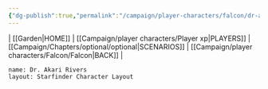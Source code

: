 ```yaml
---
{"dg-publish":true,"permalink":"/campaign/player-characters/falcon/dr-akari-rivers/","dgShowFileTree":"false"}
---
```


| [[Garden\|HOME]] | [[Campaign/player characters/Player xp\|PLAYERS]] | [[Campaign/Chapters/optional/optional\|SCENARIOS]] | [[Campaign/player characters/Falcon/Falcon\|BACK]] |
```statblock
name: Dr. Akari Rivers
layout: Starfinder Character Layout
```
